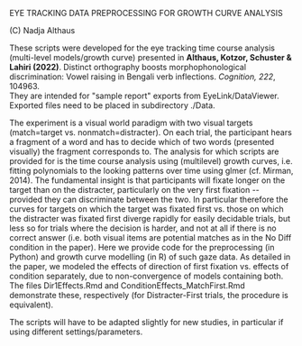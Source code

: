 EYE TRACKING DATA PREPROCESSING FOR GROWTH CURVE ANALYSIS 

(C) Nadja Althaus

These scripts were developed for the eye tracking time course analysis (multi-level models/growth curve)
presented in **Althaus, Kotzor, Schuster & Lahiri (2022)**. Distinct orthography boosts morphophonological discrimination: 
Vowel raising in Bengali verb inflections. *Cognition, 222*, 104963.  
They are intended for "sample report" exports from EyeLink/DataViewer.  Exported files need to be placed in subdirectory ./Data. 

The experiment is a visual world paradigm with two visual targets (match=target vs. nonmatch=distracter). On each trial, 
the participant hears a fragment of a word and has to decide which of two words (presented visually) the fragment corresponds to.
The analysis for which scripts are provided for is the time course analysis using (multilevel) growth curves, 
i.e. fitting polynomials to the looking patterns over time using glmer (cf. Mirman, 2014).
The fundamental insight is that participants will fixate longer on the target than on the distracter, particularly on the
very first fixation -- provided they can discriminate between the two. In particular therefore the curves for targets on which
the target was fixated first vs. those on which the distracter was fixated first diverge rapidly for easily decidable trials,
but less so for trials where the decision is harder, and not at all if there is no correct answer (i.e. both visual items
are potential matches as in the No Diff condition in the paper). Here we provide code for the preprocessing (in Python) and
growth curve modelling (in R) of such gaze data. As detailed in the paper, we modeled the effects of direction of first fixation vs.
effects of condition separately, due to non-convergence of models containing both. The files Dir1Effects.Rmd and ConditionEffects_MatchFirst.Rmd 
demonstrate these, respectively (for Distracter-First trials, the procedure is equivalent). 

The scripts will have to be adapted slightly for new studies, in particular if using different settings/parameters.
